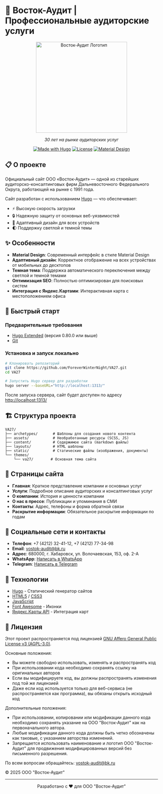 # 🏢 Восток-Аудит | Профессиональные аудиторские услуги

<div align="center">
  <img src="images/logo_red.svg" alt="Восток-Аудит Логотип" width="300px" />
  <p><em>30 лет на рынке аудиторских услуг</em></p>
  
  [![Made with Hugo](https://img.shields.io/badge/Made%20with-Hugo-ff4088?style=flat-square&logo=hugo)](https://gohugo.io/)
  [![License](https://img.shields.io/badge/License-AGPL%20v3-blue?style=flat-square&logo=gnu)](LICENSE)
  [![Material Design](https://img.shields.io/badge/Style-Material%20Design-blue?style=flat-square&logo=material-design)](https://material.io/design)
</div>

## 📋 О проекте

Официальный сайт ООО «Восток-Аудит» — одной из старейших аудиторско-консалтинговых фирм Дальневосточного Федерального Округа, работающей на рынке с 1991 года.

Сайт разработан с использованием [Hugo](https://gohugo.io/) — что обеспечивает:
- ⚡ Высокую скорость загрузки
- 🔒 Надежную защиту от основных веб-уязвимостей
- 📱 Адаптивный дизайн для всех устройств
- 🌓 Поддержку светлой и темной темы

## ✨ Особенности

- **Material Design**: Современный интерфейс в стиле Material Design
- **Адаптивный дизайн**: Корректное отображение на всех устройствах от мобильных до десктопов
- **Темная тема**: Поддержка автоматического переключения между светлой и темной темами
- **Оптимизация SEO**: Полностью оптимизирован для поисковых систем
- **Интеграция с Яндекс.Картами**: Интерактивная карта с местоположением офиса

## 🚀 Быстрый старт

### Предварительные требования

- [Hugo Extended](https://gohugo.io/getting-started/installing/) (версия 0.80.0 или выше)
- [Git](https://git-scm.com/)

### Установка и запуск локально

```bash
# Клонировать репозиторий
git clone https://github.com/ForeverWinterNight/VA27.git
cd VA27

# Запустить Hugo сервер для разработки
hugo server --baseURL="http://localhost:1313/"
```

После запуска сервера, сайт будет доступен по адресу [http://localhost:1313/](http://localhost:1313/)

## 🏗️ Структура проекта

```
VA27/
├── archetypes/       # Шаблоны для создания нового контента
├── assets/           # Необработанные ресурсы (SCSS, JS)
├── content/          # Содержимое сайта (markdown файлы)
├── layouts/          # HTML шаблоны
├── static/           # Статические файлы (изображения, документы)
└── themes/
    └── va27/        # Основная тема сайта
```

## 📄 Страницы сайта

- **Главная**: Краткое представление компании и основных услуг
- **Услуги**: Подробное описание аудиторских и консалтинговых услуг
- **О компании**: История и ценности компании
- **О нас в прессе**: Публикации и упоминания в СМИ
- **Контакты**: Адрес, телефоны и форма обратной связи
- **Раскрытие информации**: Обязательное раскрытие информации по годам

## 📱 Социальные сети и контакты

- **Телефон**: +7 (4212) 32-41-12, +7 (4212) 77-34-98
- **Email**: vostok-audit@bk.ru
- **Адрес**: 680000, г. Хабаровск, ул. Волочаевская, 153, оф. 2-А
- **WhatsApp**: [Написать в WhatsApp](https://wa.me/74212324112)
- **Telegram**: [Написать в Telegram](https://t.me/74212324112)

## 🧰 Технологии

- [Hugo](https://gohugo.io/) - Статический генератор сайтов
- [HTML5](https://developer.mozilla.org/ru/docs/Web/Guide/HTML/HTML5) / [CSS3](https://developer.mozilla.org/ru/docs/Web/CSS/CSS3)
- [JavaScript](https://developer.mozilla.org/ru/docs/Web/JavaScript)
- [Font Awesome](https://fontawesome.com/) - Иконки
- [Яндекс.Карты API](https://yandex.ru/dev/maps/) - Интеграция карт

## 📜 Лицензия

Этот проект распространяется под лицензией [GNU Affero General Public License v3 (AGPL-3.0)](LICENSE).

Основные положения:
- Вы можете свободно использовать, изменять и распространять код
- При использовании кода необходимо сохранять ссылку на оригинальных авторов
- Если вы модифицируете код, вы должны распространять изменения под той же лицензией
- Даже если код используется только для веб-сервиса (не распространяется как программа), вы обязаны открыть исходный код

Дополнительные положения:
- При использовании, копировании или модификации данного кода необходимо сохранять указание 
  на ООО "Восток-Аудит" как на первоначального автора.
- Любые модификации данного кода должны быть четко обозначены как таковые, 
  с указанием авторства изменений.
- Запрещается использовать наименование и логотип ООО "Восток-Аудит" 
  для продвижения модифицированных версий без письменного разрешения.
 
По всем вопросам обращайтесь: vostok-audit@bk.ru

© 2025 ООО "Восток-Аудит"

---

<div align="center">
  <p>Разработано с ❤️ для ООО "Восток-Аудит"</p>
</div> 
